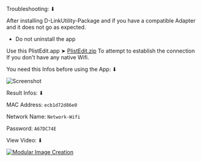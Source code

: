 Troubleshooting: ⬇︎

After installing D-LinkUtility-Package and if you have a compatible Adapter and it does not go as expected.
- Do not uninstall the app

Use this PlistEdit.app ➤ [PlistEdit.zip](https://github.com/chris1111/D-LinkUtility-Package/raw/main/Files%20Troubleshooting/PlistEdit.zip) To attempt to establish the connection If you don't have any native Wifi.

You need this Infos before using the App: ⬇︎


![Screenshot](https://github.com/chris1111/D-LinkUtility-Package/blob/main/Files%20Troubleshooting/Ethernet.png)


Result Infos: ⬇︎

MAC Address:
`ecb1d72d86e0`

Network Name:
`Network-Wifi`

Password:
`A67DC74E`

View Video: ⬇︎

[![Modular Image Creation](https://github.com/chris1111/D-LinkUtility-Package/blob/main/Files%20Troubleshooting/Troubleshooting.png)](https://youtu.be/WvrGhCJda2c)
